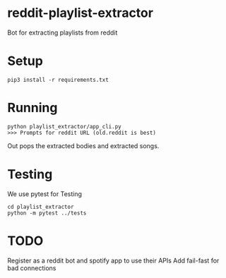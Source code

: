 # reddit-playlist-extractor
Bot for extracting playlists from reddit 

# Setup
```
pip3 install -r requirements.txt
```

# Running
```
python playlist_extractor/app_cli.py
>>> Prompts for reddit URL (old.reddit is best)
```
Out pops the extracted bodies and extracted songs.

# Testing

We use pytest for Testing
```
cd playlist_extractor
python -m pytest ../tests
```

# TODO
Register as a reddit bot and spotify app to use their APIs
Add fail-fast for bad connections